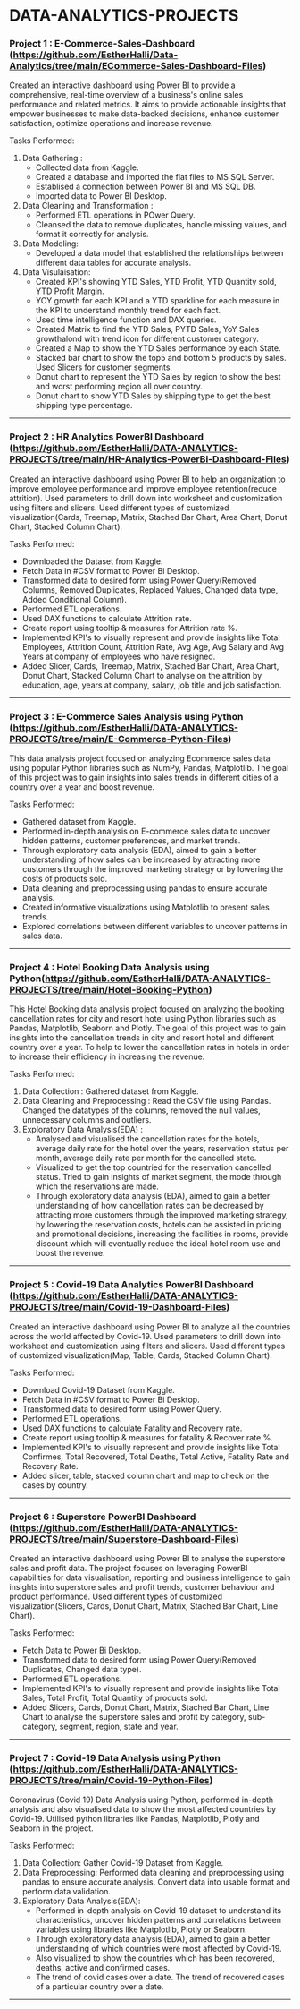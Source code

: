 # DATA-ANALYTICS-PROJECTS

### Project 1 : E-Commerce-Sales-Dashboard (https://github.com/EstherHalli/Data-Analytics/tree/main/ECommerce-Sales-Dashboard-Files)
Created an interactive dashboard using Power BI to provide a comprehensive, real-time overview of a business's online sales performance and related metrics. It aims to provide actionable insights that empower businesses to make data-backed decisions, enhance customer satisfaction, optimize operations and increase revenue.

Tasks Performed:
1. Data Gathering :
   - Collected data from Kaggle.
   - Created a database and imported the flat files to MS SQL Server.
   - Establised a connection between Power BI and MS SQL DB.
   - Imported data to Power BI Desktop.
2. Data Cleaning and Transformation :
   - Performed ETL operations in POwer Query.
   - Cleansed the data to remove duplicates, handle missing values, and format it correctly for analysis.
3. Data Modeling:
   - Developed a data model that established the relationships between different data tables for accurate analysis.
4. Data Visulaisation:
   - Created KPI's showing YTD Sales, YTD Profit, YTD Quantity sold, YTD Profit Margin.
   - YOY growth for each KPI and a YTD sparkline for each measure in the KPI to understand monthly trend for each fact.
   - Used time intelligence function and DAX queries.
   - Created Matrix to find the YTD Sales, PYTD Sales, YoY Sales growthalond with trend icon for different customer category.
   - Created a Map to show the YTD Sales performance by each State.
   - Stacked bar chart to show the top5 and bottom 5 products by sales. Used Slicers for customer segments.
   - Donut chart to represent the YTD Sales by region to show the best and worst performing region all over country.
   - Donut chart to show YTD Sales by shipping type to get the best shipping type percentage.
     
------------------------------------------------------------------------------------------------------------------------------------------------------------------------------------------------------------

### Project 2 : HR Analytics PowerBI Dashboard (https://github.com/EstherHalli/DATA-ANALYTICS-PROJECTS/tree/main/HR-Analytics-PowerBi-Dashboard-Files)
Created an interactive dashboard using Power BI to help an organization to improve employee performance and improve employee retention(reduce attrition). Used parameters to drill down into worksheet and customization using filters and slicers. Used different types of customized visualization(Cards, Treemap, Matrix, Stached Bar Chart, Area Chart, Donut Chart, Stacked Column Chart). 

Tasks Performed:
- Downloaded the Dataset from Kaggle.
- Fetch Data in #CSV format to Power Bi Desktop.
- Transformed data to desired form using Power Query(Removed Columns, Removed Duplicates, Replaced Values, Changed data type, Added Conditional Column).
- Performed ETL operations.
- Used DAX functions to calculate Attrition rate.
- Create report using tooltip & measures for Attrition rate %.
- Implemented KPI's to visually represent and provide insights like Total Employees, Attrition Count, Attrition Rate, Avg Age, Avg Salary and Avg Years at company of employees who have resigned.
- Added Slicer, Cards, Treemap, Matrix, Stached Bar Chart, Area Chart, Donut Chart, Stacked Column Chart to analyse on the attrition by education, age, years at company, salary, job title and job 
  satisfaction.

-------------------------------------------------------------------------------------------------------------------------------------------------------------------------------------------------------------

### Project 3 : E-Commerce Sales Analysis using Python (https://github.com/EstherHalli/DATA-ANALYTICS-PROJECTS/tree/main/E-Commerce-Python-Files)
This data analysis project focused on analyzing Ecommerce sales data using popular Python libraries such as NumPy, Pandas, Matplotlib. The goal of this project was to gain insights into sales trends in different cities of a country over a year and boost revenue.

Tasks Performed:
- Gathered dataset from Kaggle.
- Performed in-depth analysis on E-commerce sales data to uncover hidden patterns, customer preferences, and market trends.
- Through exploratory data analysis (EDA), aimed to gain a better understanding of how sales can be increased by attracting more customers through the improved marketing strategy or by lowering the costs 
  of products sold.
- Data cleaning and preprocessing using pandas to ensure accurate analysis.
- Created informative visualizations using Matplotlib to present sales trends.
- Explored correlations between different variables to uncover patterns in sales data.

-------------------------------------------------------------------------------------------------------------------------------------------------------------------------------------------------------------

### Project 4 : Hotel Booking Data Analysis using Python(https://github.com/EstherHalli/DATA-ANALYTICS-PROJECTS/tree/main/Hotel-Booking-Python)
This Hotel Booking data analysis project focused on analyzing the booking cancellation rates for city and resort hotel using Python libraries such as Pandas, Matplotlib, Seaborn and Plotly. The goal of this project was to gain insights into the cancellation trends in city and resort hotel and different country over a year. To help to lower the cancellation rates in hotels in order to increase their efficiency in increasing the revenue.

Tasks Performed:
1. Data Collection : Gathered dataset from Kaggle.
2. Data Cleaning and Preprocessing : Read the CSV file using Pandas. Changed the datatypes of the columns, removed the null values, unnecessary columns and outliers.
3. Exploratory Data Analysis(EDA) :
   - Analysed and visualised the cancellation rates for the hotels, average daily rate for the hotel over the years, reservation status per month, average daily rate per month for the cancelled state. 
   - Visualized to get the top countried for the reservation cancelled status. Tried to gain insights of market segment, the mode through which the reservations are made.
   - Through exploratory data analysis (EDA), aimed to gain a better understanding of how cancellation rates can be decreased by attracting more customers through the improved marketing strategy, by 
     lowering the reservation costs, hotels can be assisted in pricing and promotional decisions, increasing the facilities in rooms, provide discount which will eventually reduce the ideal hotel room use 
     and boost the revenue.

-------------------------------------------------------------------------------------------------------------------------------------------------------------------------------------------------------------

### Project 5 : Covid-19 Data Analytics PowerBI Dashboard (https://github.com/EstherHalli/DATA-ANALYTICS-PROJECTS/tree/main/Covid-19-Dashboard-Files)
Created an interactive dashboard using Power BI to analyze all the countries across the world affected by Covid-19. Used parameters to drill down into worksheet and customization using filters and slicers.
Used different types of customized visualization(Map, Table, Cards, Stacked Column Chart).

Tasks Performed:
- Download Covid-19 Dataset from Kaggle.
- Fetch Data in #CSV format to Power Bi Desktop.
- Transformed data to desired form using Power Query.
- Performed ETL operations.
- Used DAX functions to calculate Fatality and Recovery rate.
- Create report using tooltip & measures for fatality & Recover rate %.
- Implemented KPI's to visually represent and provide insights like Total Confirmes, Total Recovered, Total Deaths, Total Active, Fatality Rate and Recovery Rate.
- Added slicer, table, stacked column chart and map to check on the cases by country. 

-------------------------------------------------------------------------------------------------------------------------------------------------------------------------------------------------------------

### Project 6 : Superstore PowerBI Dashboard (https://github.com/EstherHalli/DATA-ANALYTICS-PROJECTS/tree/main/Superstore-Dashboard-Files)
Created an interactive dashboard using Power BI to analyse the superstore sales and profit data. The project focuses on leveraging PowerBI capabilities for data visualisation, reporting and business intelligence to gain insights into superstore sales and profit trends, customer behaviour and product performance. Used different types of customized visualization(Slicers, Cards, Donut Chart, Matrix, Stached Bar Chart, Line Chart).

Tasks Performed:
- Fetch Data to Power Bi Desktop.
- Transformed data to desired form using Power Query(Removed Duplicates, Changed data type).
- Performed ETL operations.
- Implemented KPI's to visually represent and provide insights like Total Sales, Total Profit, Total Quantity of products sold.
- Added Slicers, Cards, Donut Chart, Matrix, Stached Bar Chart, Line Chart to analyse the superstore sales and profit by category, sub-category, segment, region, state and year.

-------------------------------------------------------------------------------------------------------------------------------------------------------------------------------------------------------------
### Project 7 : Covid-19 Data Analysis using Python (https://github.com/EstherHalli/DATA-ANALYTICS-PROJECTS/tree/main/Covid-19-Python-Files)
Coronavirus (Covid 19) Data Analysis using Python, performed in-depth analysis and also visualised data to show the most affected countries by Covid-19. Utilised python libraries like Pandas, Matplotlib, Plotly and Seaborn in the project.  

Tasks Performed:
1. Data Collection: Gather Covid-19 Dataset from Kaggle.
2. Data Preprocessing: Performed data cleaning and preprocessing using pandas to ensure accurate analysis. Convert data into usable format and perform data validation.
3. Exploratory Data Analysis(EDA):
   - Performed in-depth analysis on Covid-19 dataset to understand its characteristics, uncover hidden patterns and correlations between variables using libraries like 
   Matplotlib, Plotly or Seaborn.
   - Through exploratory data analysis (EDA), aimed to gain a better understanding of which countries were most affected by Covid-19.
   - Also visualized to show the countries which has been recovered, deaths, active and confirmed cases.
   - The trend of covid cases over a date. The trend of recovered cases of a particular country over a date.

-------------------------------------------------------------------------------------------------------------------------------------------------------------------------------------------------------------
